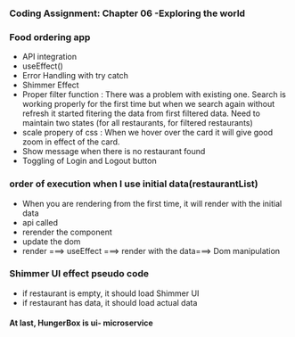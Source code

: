 ### Coding Assignment: Chapter 06 -Exploring the world

### Food ordering app

- API integration
- useEffect()
- Error Handling with try catch
- Shimmer Effect
- Proper filter function : There was a problem with existing one. Search is working properly for the first time but when we search again without refresh it started fitering the data from first filtered data. Need to maintain two states (for all restaurants, for filtered restaurants)
- scale propery of css : When we hover over the card it will give good zoom in effect of the card.
- Show message when there is no restaurant found
- Toggling of Login and Logout button

### order of execution when I use initial data(restaurantList)
- When you are rendering from the first time, it will render with the initial data
- api called
- rerender the component
- update the dom
- render ===> useEffect ===> render with the data===> Dom manipulation

### Shimmer UI effect pseudo code
- if restaurant is empty, it should load Shimmer UI
- if restaurant has data, it should load actual data

#### At last, HungerBox is ui- microservice

